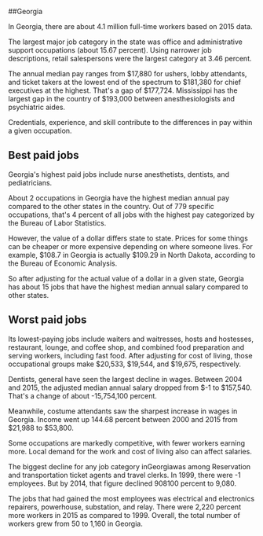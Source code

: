 

##Georgia

In Georgia, there are about 4.1 million full-time workers based on 2015 data.

The largest major job category in the state was office and administrative support occupations (about 15.67 percent). Using narrower job descriptions, retail salespersons were the largest category at 3.46 percent.
               
The annual median pay ranges from $17,880 for ushers, lobby attendants, and ticket takers at the lowest end of the spectrum to  $181,380 for chief executives at the highest. That's a gap of $177,724. Mississippi has the largest gap in the country of $193,000 between anesthesiologists and psychiatric aides.
          
Credentials, experience, and skill contribute to the differences in pay within a given occupation.

## Best paid jobs
Georgia's highest paid jobs include <span class='occ_title_em'>nurse anesthetists, dentists</span>, and <span class='occ_title_em'>pediatricians</span>.
               
About 2 occupations in Georgia have the highest median annual pay compared to the other states in the country. Out of 779 specific occupations, that's 4 percent of all jobs with the highest pay categorized by the Bureau of Labor Statistics.
               
However, the value of a dollar differs state to state. Prices for some things can be cheaper or more expensive depending on where someone lives. For example, $108.7 in Georgia is actually $109.29 in North Dakota, according to the Bureau of Economic Analysis.
               
So after adjusting for the actual value of a dollar in a given state, Georgia has about 15 jobs that have the highest median annual salary compared to other states.
               
## Worst paid jobs

Its lowest-paying jobs include <span class='occ_title_em'>waiters and waitresses</span>, <span class='occ_title_em'>hosts and hostesses, restaurant, lounge, and coffee shop</span>, and <span class='occ_title_em'>combined food preparation and serving workers, including fast food</span>. After adjusting for cost of living, those occupational groups make $20,533,  $19,544, and  $19,675, respectively.
               
<span class='occ_title_em'>Dentists, general</span> have seen the largest decline in wages. Between 2004 and 2015, the adjusted median annual salary dropped from $-1 to $157,540. That's a change of about -15,754,100 percent.
               
Meanwhile, <span class='occ_title_em'>costume attendants</span> saw the sharpest increase in wages in Georgia. Income went up 144.68 percent between 2000 and 2015 from $21,988 to $53,800.

Some occupations are markedly competitive, with fewer workers earning more. Local demand for the work and cost of living also can affect salaries.

            
The biggest decline for any job category inGeorgiawas among <span class='occ_title_em'>Reservation and transportation ticket agents and travel clerks</span>. In 1999, there were -1 employees. But by 2014, that figure declined 908100 percent to 9,080. 
               
The jobs that had gained the most employees was electrical and electronics repairers, powerhouse, substation, and relay. There were 2,220 percent more workers in 2015 as compared to 1999. Overall, the total number of workers grew from 50 to 1,160 in Georgia.

